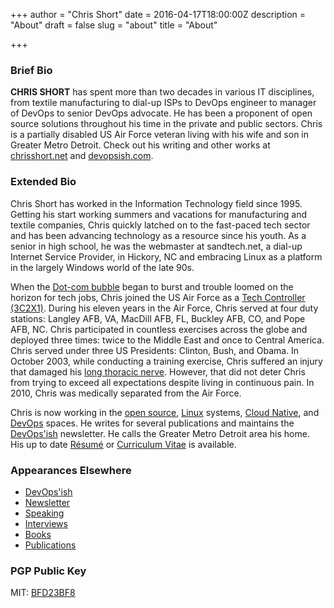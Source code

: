 +++
author = "Chris Short"
date = 2016-04-17T18:00:00Z
description = "About"
draft = false
slug = "about"
title = "About"

+++

### Brief Bio

**CHRIS SHORT** has spent more than two decades in various IT disciplines, from textile manufacturing to dial-up ISPs to DevOps engineer to manager of DevOps to senior DevOps advocate. He has been a proponent of open source solutions throughout his time in the private and public sectors. Chris is a partially disabled US Air Force veteran living with his wife and son in Greater Metro Detroit. Check out his writing and other works at [chrisshort.net](https://chrisshort.net) and [devopsish.com](https://devopsish.com).

### Extended Bio

Chris Short has worked in the Information Technology field since 1995. Getting his start working summers and vacations for manufacturing and textile companies, Chris quickly latched on to the fast-paced tech sector and has been advancing technology as a resource since his youth. As a senior in high school, he was the webmaster at sandtech.net, a dial-up Internet Service Provider, in Hickory, NC and embracing Linux as a platform in the largely Windows world of the late 90s.

When the [Dot-com bubble](https://en.wikipedia.org/wiki/Dot-com_bubble) began to burst and trouble loomed on the horizon for tech jobs, Chris joined the US Air Force as a [Tech Controller (3C2X1)](/3c2x1-tech-control/). During his eleven years in the Air Force, Chris served at four duty stations: Langley AFB, VA, MacDill AFB, FL, Buckley AFB, CO, and Pope AFB, NC. Chris participated in countless exercises across the globe and deployed three times: twice to the Middle East and once to Central America. Chris served under three US Presidents: Clinton, Bush, and Obama. In October 2003, while conducting a training exercise, Chris suffered an injury that damaged his [long thoracic nerve](/long-thoracic-nerve-palsy/). However, that did not deter Chris from trying to exceed all expectations despite living in continuous pain. In 2010, Chris was medically separated from the Air Force.

Chris is now working in the [open source](/tags/open-source/), [Linux](/tags/linux/) systems, [Cloud Native](/tags/cloud-native/), and [DevOps](/tags/devops/) spaces. He writes for several publications and maintains the [DevOps'ish](https://devopsish.com) newsletter. He calls the Greater Metro Detroit area his home. His up to date [Résumé](/resume-cv/) or [Curriculum Vitae](/resume-cv/) is available.

### Appearances Elsewhere

* [DevOps'ish](https://devopsish.com)
* [Newsletter](/newsletter/)
* [Speaking](/speaking/)
* [Interviews](/categories/interviews/)
* [Books](/books/)
* [Publications](/publications/)

### PGP Public Key

MIT: [BFD23BF8](http://pgp.mit.edu:11371/pks/lookup?op=get&search=0x0210E38FBFD23BF8)
